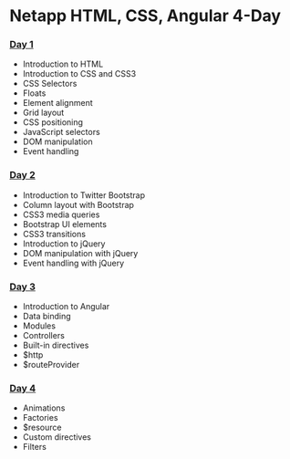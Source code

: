 # Netapp HTML, CSS, Angular 4-Day

### [Day 1](day_1/)
- Introduction to HTML
- Introduction to CSS and CSS3
- CSS Selectors
- Floats
- Element alignment
- Grid layout
- CSS positioning
- JavaScript selectors
- DOM manipulation
- Event handling

### [Day 2](day_2/)
- Introduction to Twitter Bootstrap
- Column layout with Bootstrap
- CSS3 media queries
- Bootstrap UI elements
- CSS3 transitions
- Introduction to jQuery
- DOM manipulation with jQuery
- Event handling with jQuery

### [Day 3](day_1/)
- Introduction to Angular
- Data binding
- Modules
- Controllers
- Built-in directives
- $http
- $routeProvider

### [Day 4](day_2/)
- Animations
- Factories
- $resource
- Custom directives
- Filters